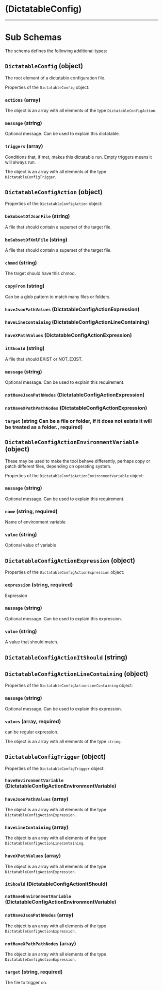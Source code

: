 # (DictatableConfig)

---

# Sub Schemas

The schema defines the following additional types:

## `DictatableConfig` (object)

The root element of a dictatable configuration file.

Properties of the `DictatableConfig` object:

### `actions` (array)

The object is an array with all elements of the type `DictatableConfigAction`.

### `message` (string)

Optional message. Can be used to explain this dictatable.

### `triggers` (array)

Conditions that, if met, makes this dictatable run. Empty triggers means it will always run.

The object is an array with all elements of the type `DictatableConfigTrigger`.

## `DictatableConfigAction` (object)

Properties of the `DictatableConfigAction` object:

### `beSubsetOfJsonFile` (string)

A file that should contain a superset of the target file.

### `beSubsetOfXmlFile` (string)

A file that should contain a superset of the target file.

### `chmod` (string)

The target should have this chmod.

### `copyFrom` (string)

Can be a glob pattern to match many files or folders.

### `haveJsonPathValues` (DictatableConfigActionExpression)

### `haveLineContaining` (DictatableConfigActionLineContaining)

### `haveXPathValues` (DictatableConfigActionExpression)

### `itShould` (string)

A file that should EXIST or NOT_EXIST.

### `message` (string)

Optional message. Can be used to explain this requirement.

### `notHaveJsonPathNodes` (DictatableConfigActionExpression)

### `notHaveXPathPathNodes` (DictatableConfigActionExpression)

### `target` (string Can be a file or folder, if it does not exists it will be treated as a folder., required)

## `DictatableConfigActionEnvironmentVariable` (object)

These may be used to make the tool behave differently, perhaps
copy or patch different files, depending on operating system.

Properties of the `DictatableConfigActionEnvironmentVariable` object:

### `message` (string)

Optional message. Can be used to explain this requirement.

### `name` (string, required)

Name of environment variable

### `value` (string)

Optional value of variable

## `DictatableConfigActionExpression` (object)

Properties of the `DictatableConfigActionExpression` object:

### `expression` (string, required)

Expression

### `message` (string)

Optional message. Can be used to explain this expression.

### `value` (string)

A value that should match.

## `DictatableConfigActionItShould` (string)

## `DictatableConfigActionLineContaining` (object)

Properties of the `DictatableConfigActionLineContaining` object:

### `message` (string)

Optional message. Can be used to explain this expression.

### `values` (array, required)

can be regular expression.

The object is an array with all elements of the type `string`.

## `DictatableConfigTrigger` (object)

Properties of the `DictatableConfigTrigger` object:

### `haveEnvironmentVariable` (DictatableConfigActionEnvironmentVariable)

### `haveJsonPathValues` (array)

The object is an array with all elements of the type `DictatableConfigActionExpression`.

### `haveLineContaining` (array)

The object is an array with all elements of the type `DictatableConfigActionLineContaining`.

### `haveXPathValues` (array)

The object is an array with all elements of the type `DictatableConfigActionExpression`.

### `itShould` (DictatableConfigActionItShould)

### `notHaveEnvironmentVariable` (DictatableConfigActionEnvironmentVariable)

### `notHaveJsonPathNodes` (array)

The object is an array with all elements of the type `DictatableConfigActionExpression`.

### `notHaveXPathPathNodes` (array)

The object is an array with all elements of the type `DictatableConfigActionExpression`.

### `target` (string, required)

The file to trigger on.